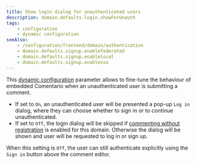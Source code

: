 ```yaml
---
title: Show login dialog for unauthenticated users
description: domain.defaults.login.showForUnauth
tags:
    - configuration
    - dynamic configuration
seeAlso:
    - /configuration/frontend/domain/authentication
    - domain.defaults.signup.enablefederated
    - domain.defaults.signup.enablelocal
    - domain.defaults.signup.enablesso
---
```


This [dynamic configuration](/configuration/backend/dynamic) parameter allows to fine-tune the behaviour of embedded Comentario when an unauthenticated user is submitting a comment.

<!--more-->

* If set to `On`, an unauthenticated user will be presented a pop-up `Log in` dialog, where they can choose whether to sign in or to continue unauthenticated.
* If set to `Off`, the login dialog will be skipped if [commenting without registration](/configuration/frontend/domain/authentication) is enabled for this domain. Otherwise the dialog will be shown and user will be requested to log in or sign up.

When this setting is `Off`, the user can still authenticate explicitly using the `Sign in` button above the comment editor.
